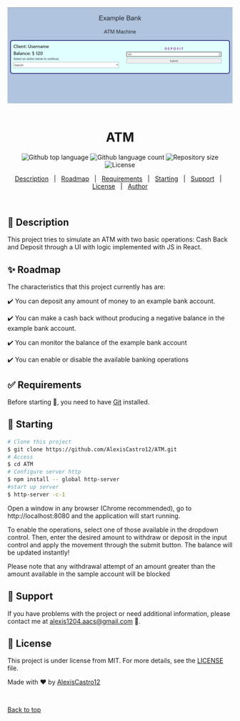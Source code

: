 <div align="center" id="top"> 
  <img src="ATM.png" alt="ATM" />
  &#xa0;
</div>

<h1 align="center">ATM</h1>

<p align="center">
  <img alt="Github top language" src="https://img.shields.io/github/languages/top/AlexisCastro12/ATM?color=56BEB8">

  <img alt="Github language count" src="https://img.shields.io/github/languages/count/AlexisCastro12/ATM?color=56BEB8">

  <img alt="Repository size" src="https://img.shields.io/github/repo-size/AlexisCastro12/ATM?color=56BEB8">

  <img alt="License" src="https://img.shields.io/github/license/AlexisCastro12/ATM?color=56BEB8">
</p>

<p align="center">
  <a href="#dart-description">Description</a> &#xa0; | &#xa0; 
  <a href="#sparkles-roadmap">Roadmap</a> &#xa0; | &#xa0;
  <a href="#white_check_mark-requirements">Requirements</a> &#xa0; | &#xa0;
  <a href="#checkered_flag-starting">Starting</a> &#xa0; | &#xa0;
  <a href="#wrench-support">Support</a> &#xa0; | &#xa0;
  <a href="#memo-license">License</a> &#xa0; | &#xa0;
  <a href="https://github.com/AlexisCastro12" target="_blank">Author</a>
</p>

<br>

## :dart: Description

This project tries to simulate an ATM with two basic operations: Cash Back and Deposit through a UI with logic implemented with JS in React.

## :sparkles: Roadmap

The characteristics that this project currently has are:

:heavy_check_mark: You can deposit any amount of money to an example bank account.

:heavy_check_mark: You can make a cash back without producing a negative balance in the example bank account.

:heavy_check_mark: You can monitor the balance of the example bank account

:heavy_check_mark: You can enable or disable the available banking operations

## :white_check_mark: Requirements

Before starting :checkered_flag:, you need to have [Git](https://git-scm.com) installed.

## :checkered_flag: Starting

```bash
# Clone this project
$ git clone https://github.com/AlexisCastro12/ATM.git
# Access 
$ cd ATM
# Configure server http
$ npm install -- global http-server
#start up server
$ http-server -c-1
```

Open a window in any browser (Chrome recommended), go to http://localhost:8080 and the application will start running.

To enable the operations, select one of those available in the dropdown control. Then, enter the desired amount to withdraw or deposit in the input control and apply the movement through the submit button. The balance will be updated instantly!

Please note that any withdrawal attempt of an amount greater than the amount available in the sample account will be blocked

## :wrench: Support

If you have problems with the project or need additional information, please contact me at <alexis1204.aacs@gmail.com> :e-mail:.

## :memo: License

This project is under license from MIT. For more details, see the [LICENSE](LICENSE) file.

Made with :heart: by <a href="https://github.com/AlexisCastro12" target="_blank">AlexisCastro12</a>

&#xa0;

<a href="#top">Back to top</a>
